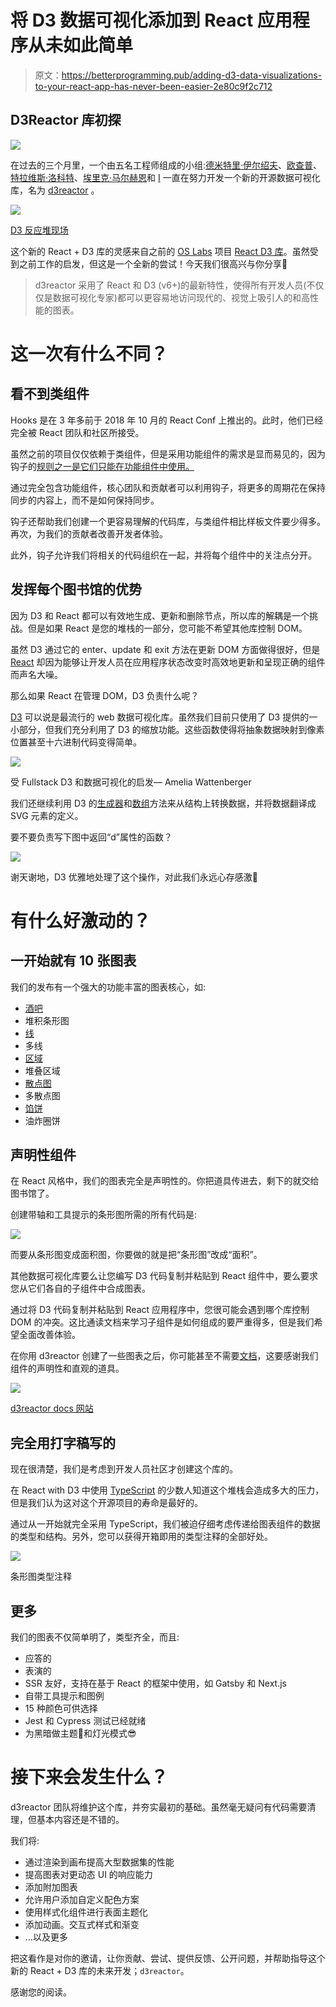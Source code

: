 # 将 D3 数据可视化添加到 React 应用程序从未如此简单

> 原文：<https://betterprogramming.pub/adding-d3-data-visualizations-to-your-react-app-has-never-been-easier-2e80c9f2c712>

## D3Reactor 库初探

![](img/4ad783e8d9cc41e6ad08b22433526bdd.png)

在过去的三个月里，一个由五名工程师组成的小组:[德米特里·伊尔绍夫](https://www.linkedin.com/in/dmitri-leroy/)、[欧查普](https://www.linkedin.com/in/eceiozalp/)、[特拉维斯·洛科特](https://www.linkedin.com/in/irbopia/)、[埃里克·马尔赫恩](https://www.linkedin.com/in/eric-mulhern/)和 [I](https://www.linkedin.com/in/robertcrocker/) 一直在努力开发一个新的开源数据可视化库，名为 [d3reactor](https://www.d3reactor.com/) 。

![](img/d279fd18fcc8015ee888a02dda8484c0.png)

[D3 反应堆现场](https://www.d3reactor.com/)

这个新的 React + D3 库的灵感来自之前的 [OS Labs](https://opensourcelabs.io/) 项目 [React D3 库](https://react-d3-library.github.io/)。虽然受到之前工作的启发，但这是一个全新的尝试！今天我们很高兴与你分享🚀

> d3reactor 采用了 React 和 D3 (v6+)的最新特性，使得所有开发人员(不仅仅是数据可视化专家)都可以更容易地访问现代的、视觉上吸引人的和高性能的图表。

# 这一次有什么不同？

## 看不到类组件

Hooks 是在 3 年多前于 2018 年 10 月的 React Conf 上推出的。此时，他们已经完全被 React 团队和社区所接受。

虽然之前的项目仅仅依赖于类组件，但是采用功能组件的需求是显而易见的，因为钩子的[规则之一是它们只能在功能组件中使用。](https://reactjs.org/docs/hooks-rules.html)

通过完全包含功能组件，核心团队和贡献者可以利用钩子，将更多的周期花在保持同步的内容上，而不是如何保持同步。

钩子还帮助我们创建一个更容易理解的代码库，与类组件相比样板文件要少得多。再次，为我们的贡献者改善开发者体验。

此外，钩子允许我们将相关的代码组织在一起，并将每个组件中的关注点分开。

## 发挥每个图书馆的优势

因为 D3 和 React 都可以有效地生成、更新和删除节点，所以库的解耦是一个挑战。但是如果 React 是您的堆栈的一部分，您可能不希望其他库控制 DOM。

虽然 D3 通过它的 enter、update 和 exit 方法在更新 DOM 方面做得很好，但是 [React](https://reactjs.org/) 却因为能够让开发人员在应用程序状态改变时高效地更新和呈现正确的组件而声名大噪。

那么如果 React 在管理 DOM，D3 负责什么呢？

[D3](https://d3js.org/) 可以说是最流行的 web 数据可视化库。虽然我们目前只使用了 D3 提供的一小部分，但我们充分利用了 D3 的缩放功能。这些函数使得将抽象数据映射到像素位置甚至十六进制代码变得简单。

![](img/dde76d65fa2b63fce4e15eda6e1de111.png)

受 Fullstack D3 和数据可视化的启发— Amelia Wattenberger

我们还继续利用 D3 的[生成器](https://github.com/d3/d3-shape)和[数组](https://github.com/d3/d3-array)方法来从结构上转换数据，并将数据翻译成 SVG 元素的定义。

要不要负责写下图中返回“d”属性的函数？

![](img/a4f5b1d3b27176d7142c8952b9428a7e.png)

谢天谢地，D3 优雅地处理了这个操作，对此我们永远心存感激🙏

# 有什么好激动的？

## 一开始就有 10 张图表

我们的发布有一个强大的功能丰富的图表核心，如:

*   [酒吧](https://www.docs.d3reactor.com/docs/Charts/bar-chart)
*   堆积条形图
*   [线](https://www.docs.d3reactor.com/docs/Charts/line-chart)
*   多线
*   [区域](https://www.docs.d3reactor.com/docs/Charts/area-chart)
*   堆叠区域
*   [散点图](https://www.docs.d3reactor.com/docs/Charts/scatter-plot)
*   多散点图
*   [馅饼](https://www.docs.d3reactor.com/docs/Charts/pie-chart)
*   油炸圈饼

## 声明性组件

在 React 风格中，我们的图表完全是声明性的。你把道具传进去，剩下的就交给图书馆了。

创建带轴和工具提示的条形图所需的所有代码是:

![](img/c3da7eddd719f6a179511c9e30475df3.png)

而要从条形图变成面积图，你要做的就是把“条形图”改成“面积”。

其他数据可视化库要么让您编写 D3 代码复制并粘贴到 React 组件中，要么要求您从它们各自的子组件中合成图表。

通过将 D3 代码复制并粘贴到 React 应用程序中，您很可能会遇到哪个库控制 DOM 的冲突。这比通读文档来学习子组件是如何组成的要严重得多，但是我们希望全面改善体验。

在你用 d3reactor 创建了一些图表之后，你可能甚至不需要[文档](https://www.docs.d3reactor.com/docs/intro)，这要感谢我们组件的声明性和直观的道具。

![](img/87ff2e1d6302de3ed9dce77f72c88dfc.png)

[d3reactor docs 网站](https://www.docs.d3reactor.com/docs/intro)

## 完全用打字稿写的

现在很清楚，我们是考虑到开发人员社区才创建这个库的。

在 React with D3 中使用 [TypeScript](https://www.typescriptlang.org/) 的少数人知道这个堆栈会造成多大的压力，但是我们认为这对这个开源项目的寿命是最好的。

通过从一开始就完全采用 TypeScript，我们被迫仔细考虑传递给图表组件的数据的类型和结构。另外，您可以获得开箱即用的类型注释的全部好处。

![](img/29d877f0cdf84afbbef9cf5d9f20e113.png)

条形图类型注释

## 更多

我们的图表不仅简单明了，类型齐全，而且:

*   应答的
*   表演的
*   SSR 友好，支持在基于 React 的框架中使用，如 Gatsby 和 Next.js
*   自带工具提示和图例
*   15 种颜色可供选择
*   Jest 和 Cypress 测试已经就绪
*   为黑暗做主题🔦和灯光模式😎

# 接下来会发生什么？

d3reactor 团队将维护这个库，并夯实最初的基础。虽然毫无疑问有代码需要清理，但基本内容还是不错的。

我们将:

*   通过渲染到画布提高大型数据集的性能
*   提高图表对更动态 UI 的响应能力
*   添加附加图表
*   允许用户添加自定义配色方案
*   使用样式化组件进行表面主题化
*   添加动画。交互式样式和渐变
*   …以及更多

把这看作是对你的邀请，让你贡献、尝试、提供反馈、公开问题，并帮助指导这个新的 React + D3 库的未来开发；`d3reactor`。

感谢您的阅读。
